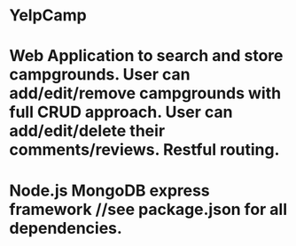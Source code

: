 # YelpCamp
Web Application to search and store campgrounds.
User can add/edit/remove campgrounds with full CRUD approach.
User can add/edit/delete their comments/reviews.
Restful routing.
=========================
Node.js
MongoDB
express framework
//see package.json for all dependencies.
=========================
